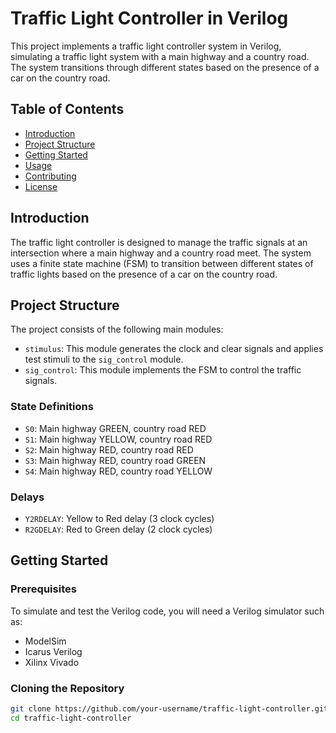# Traffic Light Controller in Verilog

This project implements a traffic light controller system in Verilog, simulating a traffic light system with a main highway and a country road. The system transitions through different states based on the presence of a car on the country road.

## Table of Contents

- [Introduction](#introduction)
- [Project Structure](#project-structure)
- [Getting Started](#getting-started)
- [Usage](#usage)
- [Contributing](#contributing)
- [License](#license)

## Introduction

The traffic light controller is designed to manage the traffic signals at an intersection where a main highway and a country road meet. The system uses a finite state machine (FSM) to transition between different states of traffic lights based on the presence of a car on the country road.

## Project Structure

The project consists of the following main modules:

- `stimulus`: This module generates the clock and clear signals and applies test stimuli to the `sig_control` module.
- `sig_control`: This module implements the FSM to control the traffic signals.

### State Definitions

- `S0`: Main highway GREEN, country road RED
- `S1`: Main highway YELLOW, country road RED
- `S2`: Main highway RED, country road RED
- `S3`: Main highway RED, country road GREEN
- `S4`: Main highway RED, country road YELLOW

### Delays

- `Y2RDELAY`: Yellow to Red delay (3 clock cycles)
- `R2GDELAY`: Red to Green delay (2 clock cycles)

## Getting Started

### Prerequisites

To simulate and test the Verilog code, you will need a Verilog simulator such as:

- ModelSim
- Icarus Verilog
- Xilinx Vivado

### Cloning the Repository

```bash
git clone https://github.com/your-username/traffic-light-controller.git
cd traffic-light-controller
